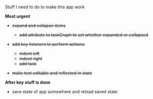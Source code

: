 Stuff I need to do to make this app work

**Most urgent**

- ~~expand and collapse items~~
  - ~~add attribute to taskGraph to set whether expanded or collapsed~~

- ~~add key listeners to perform actions:~~
  - ~~indent left~~
  - ~~indent right~~
  - ~~add task~~

- ~~make text editable and reflected in state~~

**After key stuff is done**

- save state of app somewhere and reload saved state